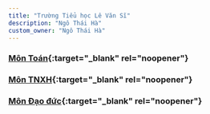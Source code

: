 ```yaml
---
title: "Trường Tiểu học Lê Văn Sĩ"
description: "Ngô Thái Hà"
custom_owner: "Ngô Thái Hà"
---
```



### [Môn Toán](https://ul.lilw.dev/hab9){:target="_blank" rel="noopener"}

### [Môn TNXH](https://ul.lilw.dev/hab10){:target="_blank" rel="noopener"}

### [Môn Đạo đức](https://ul.lilw.dev/hatc){:target="_blank" rel="noopener"}
